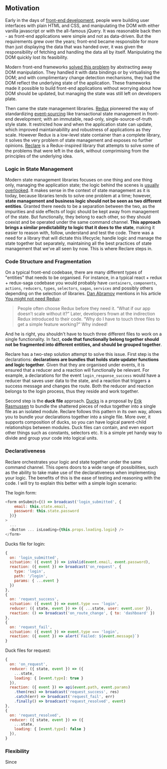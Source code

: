 ## Motivation

Early in the days of [front-end development](https://en.wikipedia.org/wiki/Front-end_web_development), people were building user interfaces with plain HTML and CSS, and manipulating the DOM with either vanilla javascript or with the all-famous jQuery. It was reasonable back then - as front-end applications were simple and not as data-driven. But the requirements grew over the years; front-end became responsible for more than just displaying the data that was handed over, it was given the responsibility of fetching and handling the data all by itself. Manipulating the DOM quickly lost its feasibility.

Modern front-end frameworks [solved this problem](https://medium.com/dailyjs/the-deepest-reason-why-modern-javascript-frameworks-exist-933b86ebc445) by abstracting away DOM manipulation. They handled it with data bindings or by virtualising the DOM; and with complimentary change detection mechanisms, they had the DOM reflect the underlying state of the application. These frameworks made it possible to build front-end applications without worrying about how DOM should be updated, but managing the state was still left on developers plate.

Then came the state management libraries. [Redux](https://redux.js.org) pioneered the way of standardizing [event-sourcing](https://martinfowler.com/eaaDev/EventSourcing.html) like transactional state management in front-end development; with an immutable, read-only, single-source-of-truth style state. It restricted how and when the application state can update, which improved maintainabililty and robustness of applications as they scale. However Redux is a low-level state container than a complete library, it solves the very problem of state management and exposes no further opinions. [Reclare](https://github.com/reclarejs/reclare) is a Redux-inspired library that attempts to solve some of the problems that were left in the dark, without comprimising from the principles of the underlying idea.

### Logic in State Management

Modern state management libraries focuses on one thing and one thing only, managing the application state; the logic behind the scenes is [usually overlooked](http://krasimirtsonev.com/blog/article/managing-state-in-javascript-with-state-machines-stent). It makes sense in the context of state management as it is today, because libraries tends to solve one problem at a time; however, **state management and business logic should not be seen as two different entities**. Granted there needs to be a separation between the two, as the impurities and side effects of logic should be kept away from management of the state. But functionally, they belong to each other, so they should coexist and be operated under the same command channel. **This approach brings a similar predictability to logic that it does to the state**, making it easier to reason with, follow, understand and test the code. There was a need for a library that will dictate this lifecycle; handle logic and manage the state together but separately, maintaining all the best practices of state management that we've all seen by now. This is where Reclare steps in.

### Code Structure and Fragmentation

On a typical front-end codebase, there are many different types of "entities" that needs to be organised. For instance, in a typical react + redux + redux-saga codebase you would probably have `containers`, `components`, `actions`, `reducers`, `types`, `selectors`, `sagas`, `services` and possibly others depending on the selection of libraries. [Dan Abramov](https://github.com/gaearon) mentions in his article [You might not need Redux](https://medium.com/@dan_abramov/you-might-not-need-redux-be46360cf367):

> People often choose Redux before they need it. “What if our app doesn’t scale without it?” Later, developers frown at the indirection Redux introduced to their code. “Why do I have to touch three files to get a simple feature working?” Why indeed!

And he is right, you shouldn't have to touch three different files to work on a single functionality. In fact, **code that functionally belong together should not be fragmented into different entities, and should be grouped together**.

Reclare has a two-step solution attempt to solve this issue. First step is the declarations: **declarations are bundles that holds state updater functions and logic together**. Given that they are organised under events, it is ensured that a reducer and a reaction will functionally be relevant. For example, a declarations for the event `login_response_success` would have a reducer that saves user data to the state, and a reaction that triggers a success message and changes the route. Both the reducer and reaction belongs to the login process, thus they reside and work together.

Second step is the **duck file** approach. [Ducks](https://github.com/erikras/ducks-modular-redux) is a proposal by [Erik Rasmussen](https://github.com/erikras) to bundle the shattered pieces of redux together into a single file as an isolated module. Reclare follows this pattern in its own way, allows you to bundle your declarations together into a single file. More over, it supports composition of ducks, so you can have logical parent-child relationships between modules. Duck files can contain, and even export other things such as constants, selectors etc. It is a simple yet handy way to divide and group your code into logical units.

### Declarativeness

Reclare orchestrates your logic and state together under the same command channel. This opens doors to a wide range of possibilities, such as the ability to take make use of the declarativeness when implementing your logic. The benefits of this is the ease of testing and reasoning with the code. I will try to explain this better with a simple login scenario:

The login form:

```javascript
<form onSubmit={() => broadcast('login_submitted', {
    email: this.state.email,
    password: this.state.password
  })}
>
  ...
  <Button ... isLoading={this.props.loading.login} />
</form>
```

Ducks file for login:

```javascript
{
  on: 'login_submitted',
  situation: ({ event }) => isValid(event.email, event.password),
  reaction: ({ event }) => broadcast('on_request', {
    type: 'login',
    path: '/login',
    params: { ...event }
  })
},
{
  on: 'request_success',
  situation: ({ event }) => event.type === 'login',
  reducer: ({ state, event }) => ({ ...state, user: event.user }),
  reaction: () => broadcast('on_route_change', { to: 'dashboard' })
},
{
  on: 'request_fail',
  situation: ({ event }) => event.type === 'login',
  reaction: ({ event }) => alert(`Failed: ${event.message}`)
}
```

Duck files for request:

```javascript
{
  on: 'on_request',
  reducer: ({ state, event }) => ({
    ...state,
    loading: { [event.type]: true }
  }),
  reaction: ({ event }) => api(event.path, event.params)
    .then(res) => broadcast('request_success', res)
    .catch(err) => broadcast('request_fail', err)
    .finally() => broadcast('request_resolved', event)
},
{
  on: 'request_resolved',
  reducer: ({ state, event }) => ({
    ...state,
    loading: { [event.type]: false }
  }),
}
```

### Flexibility

Since
